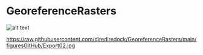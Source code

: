 # GeoreferenceRasters

![alt text](https://raw.githubusercontent.com/dirediredock/GeoreferenceRasters/main/RasterData/PointCloud1921a.jpg)

https://raw.githubusercontent.com/dirediredock/GeoreferenceRasters/main/figuresGitHub/Export02.jpg
